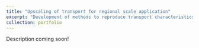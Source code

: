 ```yaml
---
title: "Upscaling of transport for regional scale application"
excerpt: "Development of methods to reproduce transport characteristics associated to local heterogeneity in large scale models. These methods include the Multirate-Mass Transfer approach.<br/><img src='/images/plume.gif'>"
collection: portfolio
---
```


Description coming soon!
